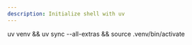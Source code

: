 ```yaml
---
description: Initialize shell with uv
---
```

uv venv && uv sync --all-extras && source .venv/bin/activate
